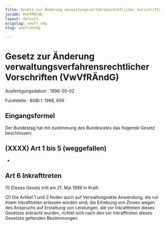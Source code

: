 ```yaml
---
Title: Gesetz zur Änderung verwaltungsverfahrensrechtlicher Vorschriften
jurabk: VwVfRÄndG
layout: default
origslug: vwvfr_ndg
slug: vwvfraendg

---
```


# Gesetz zur Änderung verwaltungsverfahrensrechtlicher Vorschriften (VwVfRÄndG)

Ausfertigungsdatum
:   1996-05-02

Fundstelle
:   BGBl I: 1996, 656



## Eingangsformel

Der Bundestag hat mit zustimmung des Bundesrates das folgende Gesetz
beschlossen:


## (XXXX) Art 1 bis 5 (weggefallen)

-


## Art 6 Inkrafttreten

(1) Dieses Gesetz tritt am 21. Mai 1996 in Kraft.

(2) Die Artikel 1 und 3 finden auch auf Verwaltungsakte Anwendung, die
vor ihrem Inkrafttreten erlassen worden sind; die Erhebung von Zinsen
wegen des Anspruchs auf Erstattung von Leistungen, die vor
Inkrafttreten dieses Gesetzes erbracht wurden, richtet sich nach den
vor Inkrafttreten dieses Gesetzes geltenden Bestimmungen.

